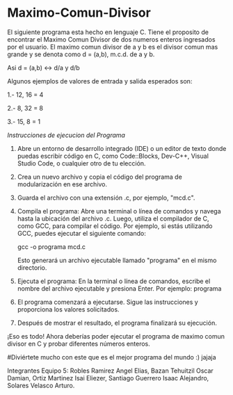 # Maximo-Comun-Divisor

El siguiente programa esta hecho en lenguaje C. Tiene el proposito de encontrar el Maximo Comun Divisor de dos numeros enteros ingresados
por el usuario. 
El maximo comun divisor de a y b es el divisor comun mas grande y se denota como d = (a,b), m.c.d. de a y b.

Asi d = (a,b) ↔ d/a y d/b

Algunos ejemplos de valores de entrada y salida esperados son: 

1.- 12, 16 = 4

2.- 8, 32 = 8

3.- 15, 8 = 1

*Instrucciones de ejecucion del Programa*

1. Abre un entorno de desarrollo integrado (IDE) o un editor de texto donde puedas escribir código en C, como Code::Blocks, Dev-C++, Visual Studio Code, o cualquier otro de tu elección.

2. Crea un nuevo archivo y copia el código del programa de modularización en ese archivo.

3. Guarda el archivo con una extensión .c, por ejemplo, "mcd.c".

4. Compila el programa: Abre una terminal o línea de comandos y navega hasta la ubicación del archivo .c. Luego, utiliza el compilador de C, como GCC, para compilar el código. Por ejemplo, si estás utilizando GCC, puedes ejecutar el siguiente comando:

   gcc -o programa mcd.c

   Esto generará un archivo ejecutable llamado "programa" en el mismo directorio.

5. Ejecuta el programa: En la terminal o línea de comandos, escribe el nombre del archivo ejecutable y presiona Enter. Por ejemplo:
programa

6. El programa comenzará a ejecutarse. Sigue las instrucciones y proporciona los valores solicitados.

7. Después de mostrar el resultado, el programa finalizará su ejecución.

¡Eso es todo! Ahora deberías poder ejecutar el programa de maximo comun divisor en C y probar diferentes números enteros.

#Diviértete mucho con este que es el mejor programa del mundo :) jajaja

Integrantes Equipo 5: Robles Ramirez Angel Elias, Bazan Tehuitzil Oscar Damian, Ortiz Martinez Isai Eliezer, Santiago Guerrero Isaac Alejandro, Solares Velasco Arturo.

